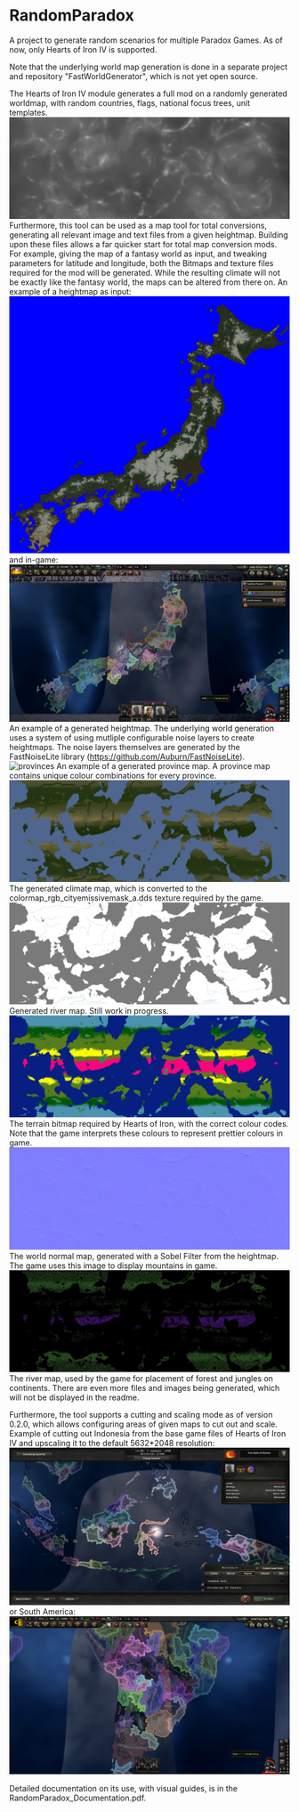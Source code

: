 # RandomParadox
A project to generate random scenarios for multiple Paradox Games.
As of now, only Hearts of Iron IV is supported.

Note that the underlying world map generation is done in a separate project and repository "FastWorldGenerator", which is not yet open source.

The Hearts of Iron IV module generates a full mod on a randomly generated worldmap, with random countries, flags, national focus trees, unit templates.
![heightmap](https://github.com/panik4/RandomParadox/blob/main/images/heightmap.jpg?raw=true)
Furthermore, this tool can be used as a map tool for total conversions, generating all relevant image and text files from a given heightmap. Building upon these files allows a far quicker start for total map conversion mods.
For example, giving the map of a fantasy world as input, and tweaking parameters for latitude and longitude, both the Bitmaps and texture files required for the mod will be generated.
While the resulting climate will not be exactly like the fantasy world, the maps can be altered from there on.
An example of a heightmap as input:
![japan_generated](https://github.com/panik4/RandomParadox/blob/main/images/japan_generated.png?raw=true)
and in-game:
![japan_generated_ingame](https://github.com/panik4/RandomParadox/blob/main/images/japan_generated_ingame.jpg?raw=true)
An example of a generated heightmap. The underlying world generation uses a system of using mutliple configurable noise layers to create heightmaps. The noise layers themselves are generated by the FastNoiseLite library (https://github.com/Auburn/FastNoiseLite).
![provinces](https://github.com/panik4/RandomParadox/blob/main/images/provinces.jpg?raw=true)
An example of a generated province map. A province map contains unique colour combinations for every province.
![climate](https://github.com/panik4/RandomParadox/blob/main/images/climate.jpg?raw=true)
The generated climate map, which is converted to the colormap_rgb_cityemissivemask_a.dds texture required by the game.
![rivers](https://github.com/panik4/RandomParadox/blob/main/images/rivers.jpg?raw=true)
Generated river map. Still work in progress.
![terrain](https://github.com/panik4/RandomParadox/blob/main/images/terrain.jpg?raw=true)
The terrain bitmap required by Hearts of Iron, with the correct colour codes. Note that the game interprets these colours to represent prettier colours in game.
![world_normal](https://github.com/panik4/RandomParadox/blob/main/images/world_normal.jpg?raw=true)
The world normal map, generated with a Sobel Filter from the heightmap. The game uses this image to display mountains in game.
![rivers](https://github.com/panik4/RandomParadox/blob/main/images/trees.jpg?raw=true)
The river map, used by the game for placement of forest and jungles on continents.
There are even more files and images being generated, which will not be displayed in the readme.

Furthermore, the tool supports a cutting and scaling mode as of version 0.2.0, which allows configuring areas of given maps to cut out and scale.
Example of cutting out Indonesia from the base game files of Hearts of Iron IV and upscaling it to the default 5632*2048 resolution:
![indon_cut](https://github.com/panik4/RandomParadox/blob/main/images/indon_cut.jpg?raw=true)
or South America:
![south_america_cut](https://github.com/panik4/RandomParadox/blob/main/images/south_america_cut.jpg?raw=true)

Detailed documentation on its use, with visual guides, is in the RandomParadox_Documentation.pdf.
